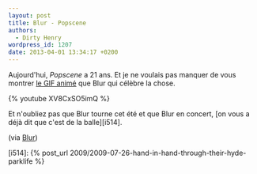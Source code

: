 ```yaml
---
layout: post
title: Blur - Popscene
authors:
  - Dirty Henry
wordpress_id: 1207
date: 2013-04-01 13:34:17 +0200
---
```


Aujourd'hui, _Popscene_ a 21 ans. Et je ne voulais pas manquer de vous montrer
[le GIF animé](http://officialblur.tumblr.com/post/36888150968) que Blur qui
célèbre la chose.

{% youtube XV8CxSO5imQ %}

Et n'oubliez pas que Blur tourne cet été et que Blur en concert, [on vous a déjà
dit que c'est de la balle][i514].

(via [Blur](http://officialblur.tumblr.com))

[i514]: {% post_url 2009/2009-07-26-hand-in-hand-through-their-hyde-parklife %}
